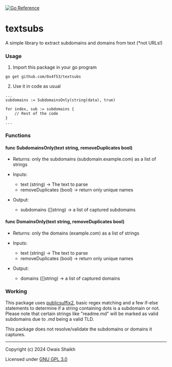 [![Go Reference](https://pkg.go.dev/badge/github.com/0x4f53/textsubs.svg)](https://pkg.go.dev/github.com/0x4f53/textsubs)

# textsubs

A simple library to extract subdomains and domains from text (*not URLs!)

### Usage
1. Import this package in your go program
```
go get github.com/0x4f53/textsubs
```
2. Use it in code as usual
```
...
subdomains := SubdomainsOnly(string(data), true)

for index, sub := subdomains {
    // Rest of the code
}
...
```

### Functions

#### func SubdomainsOnly(text string, removeDuplicates bool)

- Returns: only the subdomains (subdomain.example.com) as a list of strings

- Inputs:
    - text (string) -> The text to parse
    - removeDuplicates (bool) -> return only unique names

- Output:
    - subdomains ([]string) -> a list of captured subdomains

#### func DomainsOnly(text string, removeDuplicates bool)

- Returns: only the domains (example.com) as a list of strings

- Inputs:
    - text (string) -> The text to parse
    - removeDuplicates (bool) -> return only unique names

- Output:
    - domains ([]string) -> a list of captured domains

### Working
This package uses [publicsuffix2](https://github.com/weppos/publicsuffix-go), basic regex matching and a few if-else statements to determine if a string containing dots
is a subdomain or not. Please note that certain strings like "readme.md" will be marked as valid subdomains due to
_.md_ being a valid TLD.

This package does not resolve/validate the subdomains or domains it captures.

---

Copyright (c) 2024  Owais Shaikh

Licensed under [GNU GPL 3.0](LICENSE)